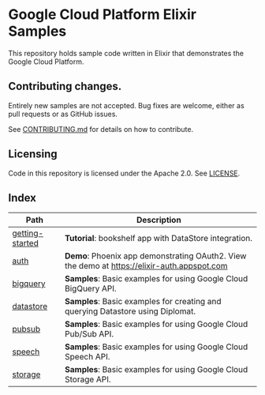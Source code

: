 # Google Cloud Platform Elixir Samples

This repository holds sample code written in Elixir that demonstrates the Google
Cloud Platform.

## Contributing changes.

Entirely new samples are not accepted. Bug fixes are welcome, either as pull
requests or as GitHub issues.

See [CONTRIBUTING.md](CONTRIBUTING.md) for details on how to contribute.

## Licensing

Code in this repository is licensed under the Apache 2.0. See [LICENSE](LICENSE).

## Index

|Path|Description|
|---|---|
|[getting-started](getting-started)|**Tutorial**: bookshelf app with DataStore integration.|
|[auth](auth)|**Demo**: Phoenix app demonstrating OAuth2. View the demo at https://elixir-auth.appspot.com|
|[bigquery](bigquery)|**Samples**: Basic examples for using Google Cloud BigQuery API.|
|[datastore](datastore)|**Samples**: Basic examples for creating and querying Datastore using Diplomat.|
|[pubsub](pubsub)|**Samples**: Basic examples for using Google Cloud Pub/Sub API.|
|[speech](speech)|**Samples**: Basic examples for using Google Cloud Speech API.|
|[storage](storage)|**Samples**: Basic examples for using Google Cloud Storage API.|
